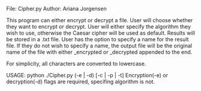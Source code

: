 File: Cipher.py
Author: Ariana Jorgensen

This program can either encrypt or decrypt a file. User will choose whether they want to encrypt or 
decrypt. User will either specify the algorithm they wish to use, otherwise the Caesar cipher will be used as 
default. Results will be stored in a .txt file. User has the option to specify a name for the result file. 
If they do not wish to specify a name, the output file will be the original name of the file with either _encrypted
or _decrypted appended to the end. 

For simplicity, all characters are converted to lowercase.

USAGE: python ./Cipher.py (-e | -d) [-c | -p | -t] <file name> 
Encryption(-e) or decryption(-d) flags are required, specifing algorithm is not. 

